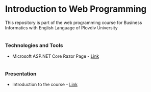 # Introduction to Web Programming
This repository is part of the web programming course for Business Informatics with English Language of Plovdiv University


# 
### Technologies and Tools
* Microsoft ASP.NET Core Razor Page - [Link](https://docs.microsoft.com/en-us/aspnet/core/razor-pages/?view=aspnetcore-2.1&tabs=visual-studio)


# 
### Presentation
* Introduction to the course - [Link](https://github.com/pkyurkchiev/web-programming-biel/blob/master/presentations/Introduction.pdf)
